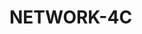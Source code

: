 # NETWORK-4C
<!-- Hi! -->

<!-- This project is a personal website I developed call Channel4.  I developed this website using mobile first desgin practises and tools such as Figma and Trello. The websiteemade using HTML, CSS and a bit of Javascript. 

I created this website as a summer pasision project during the mids of quarentine. To see what I code create if I could design and develop a website. I choose a person website because I thought it would be a good chance to exp[ress my self and my interest and I could add more to it over the years.  -->
